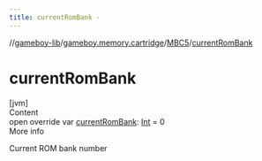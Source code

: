 ```yaml
---
title: currentRomBank -
---
```

//[gameboy-lib](../../index.md)/[gameboy.memory.cartridge](../index.md)/[MBC5](index.md)/[currentRomBank](current-rom-bank.md)



# currentRomBank  
[jvm]  
Content  
open override var [currentRomBank](current-rom-bank.md): [Int](https://kotlinlang.org/api/latest/jvm/stdlib/kotlin/-int/index.html) = 0  
More info  


Current ROM bank number

  



